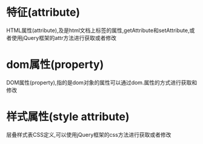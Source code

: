 # 特征(attribute)
HTML属性(attribute),及是html文档上标签的属性,getAttribute和setAttribute,或者使用jQuery框架的attr方法进行获取或者修改
# dom属性(property)
DOM属性(property),指的是dom对象的属性可以通过dom.属性的方式进行获取和修改
# 样式属性(style attribute)
层叠样式表CSS定义,可以使用jQuery框架的css方法进行获取或者修改